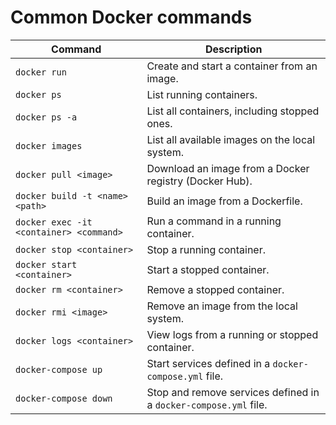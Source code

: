 # Common Docker commands

| **Command**                     | **Description**                                       |
|---------------------------------|-------------------------------------------------------|
| `docker run`                    | Create and start a container from an image.          |
| `docker ps`                     | List running containers.                              |
| `docker ps -a`                  | List all containers, including stopped ones.        |
| `docker images`                 | List all available images on the local system.      |
| `docker pull <image>`          | Download an image from a Docker registry (Docker Hub). |
| `docker build -t <name> <path>` | Build an image from a Dockerfile.                   |
| `docker exec -it <container> <command>` | Run a command in a running container.           |
| `docker stop <container>`       | Stop a running container.                             |
| `docker start <container>`      | Start a stopped container.                            |
| `docker rm <container>`         | Remove a stopped container.                           |
| `docker rmi <image>`           | Remove an image from the local system.               |
| `docker logs <container>`       | View logs from a running or stopped container.       |
| `docker-compose up`             | Start services defined in a `docker-compose.yml` file. |
| `docker-compose down`           | Stop and remove services defined in a `docker-compose.yml` file. |
